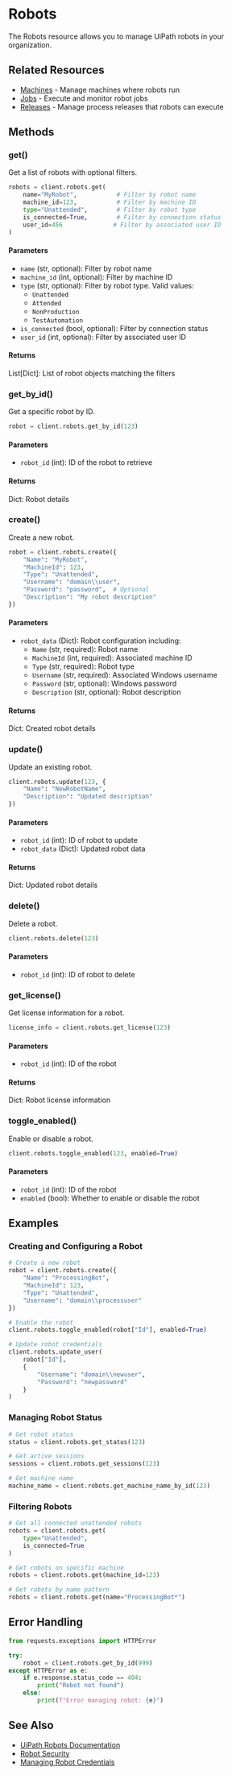 # Robots

The Robots resource allows you to manage UiPath robots in your organization.

## Related Resources
- [Machines](machines.md) - Manage machines where robots run
- [Jobs](jobs.md) - Execute and monitor robot jobs
- [Releases](releases.md) - Manage process releases that robots can execute

## Methods

### get()
Get a list of robots with optional filters.

```python
robots = client.robots.get(
    name="MyRobot",           # Filter by robot name
    machine_id=123,           # Filter by machine ID
    type="Unattended",        # Filter by robot type
    is_connected=True,        # Filter by connection status
    user_id=456              # Filter by associated user ID
)
```

#### Parameters
- `name` (str, optional): Filter by robot name
- `machine_id` (int, optional): Filter by machine ID
- `type` (str, optional): Filter by robot type. Valid values:
  - `Unattended`
  - `Attended`
  - `NonProduction`
  - `TestAutomation`
- `is_connected` (bool, optional): Filter by connection status
- `user_id` (int, optional): Filter by associated user ID

#### Returns
List[Dict]: List of robot objects matching the filters

### get_by_id()
Get a specific robot by ID.

```python
robot = client.robots.get_by_id(123)
```

#### Parameters
- `robot_id` (int): ID of the robot to retrieve

#### Returns
Dict: Robot details

### create()
Create a new robot.

```python
robot = client.robots.create({
    "Name": "MyRobot",
    "MachineId": 123,
    "Type": "Unattended",
    "Username": "domain\\user",
    "Password": "password",  # Optional
    "Description": "My robot description"
})
```

#### Parameters
- `robot_data` (Dict): Robot configuration including:
  - `Name` (str, required): Robot name
  - `MachineId` (int, required): Associated machine ID
  - `Type` (str, required): Robot type
  - `Username` (str, required): Associated Windows username
  - `Password` (str, optional): Windows password
  - `Description` (str, optional): Robot description

#### Returns
Dict: Created robot details

### update()
Update an existing robot.

```python
client.robots.update(123, {
    "Name": "NewRobotName",
    "Description": "Updated description"
})
```

#### Parameters
- `robot_id` (int): ID of robot to update
- `robot_data` (Dict): Updated robot data

#### Returns
Dict: Updated robot details

### delete()
Delete a robot.

```python
client.robots.delete(123)
```

#### Parameters
- `robot_id` (int): ID of robot to delete

### get_license()
Get license information for a robot.

```python
license_info = client.robots.get_license(123)
```

#### Parameters
- `robot_id` (int): ID of the robot

#### Returns
Dict: Robot license information

### toggle_enabled()
Enable or disable a robot.

```python
client.robots.toggle_enabled(123, enabled=True)
```

#### Parameters
- `robot_id` (int): ID of the robot
- `enabled` (bool): Whether to enable or disable the robot

## Examples

### Creating and Configuring a Robot

```python
# Create a new robot
robot = client.robots.create({
    "Name": "ProcessingBot",
    "MachineId": 123,
    "Type": "Unattended",
    "Username": "domain\\processuser"
})

# Enable the robot
client.robots.toggle_enabled(robot["Id"], enabled=True)

# Update robot credentials
client.robots.update_user(
    robot["Id"], 
    {
        "Username": "domain\\newuser",
        "Password": "newpassword"
    }
)
```

### Managing Robot Status

```python
# Get robot status
status = client.robots.get_status(123)

# Get active sessions
sessions = client.robots.get_sessions(123)

# Get machine name
machine_name = client.robots.get_machine_name_by_id(123)
```

### Filtering Robots

```python
# Get all connected unattended robots
robots = client.robots.get(
    type="Unattended",
    is_connected=True
)

# Get robots on specific machine
robots = client.robots.get(machine_id=123)

# Get robots by name pattern
robots = client.robots.get(name="ProcessingBot*")
```

## Error Handling

```python
from requests.exceptions import HTTPError

try:
    robot = client.robots.get_by_id(999)
except HTTPError as e:
    if e.response.status_code == 404:
        print("Robot not found")
    else:
        print(f"Error managing robot: {e}")
```

## See Also
- [UiPath Robots Documentation](https://docs.uipath.com/orchestrator/docs/about-robots)
- [Robot Security](https://docs.uipath.com/orchestrator/docs/robot-security)
- [Managing Robot Credentials](https://docs.uipath.com/orchestrator/docs/managing-robot-credentials) 